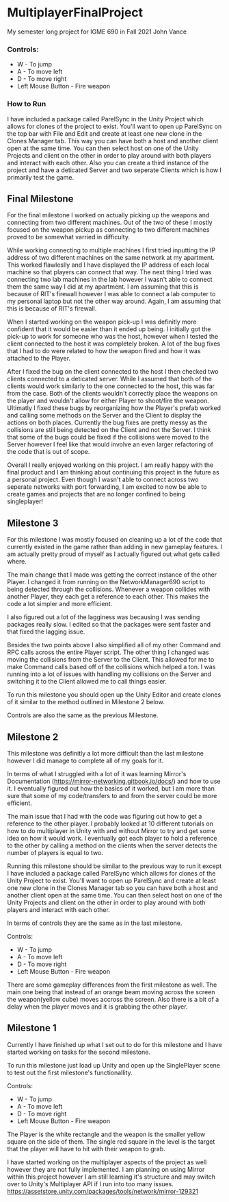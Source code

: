 # MultiplayerFinalProject
My semester long project for IGME 690 in Fall 2021
John Vance

### Controls:
 - W - To jump
 - A - To move left
 - D - To move right
 - Left Mouse Button - Fire weapon

### How to Run
I have included a package called ParelSync in the Unity Project which allows for clones of the project to exist. You'll want to open up ParelSync on the top bar with File and Edit and create at least one new clone in the Clones Manager tab. This way you can have both a host and another client open at the same time. You can then select host on one of the Unity Projects and client on the other in order to play around with both players and interact with each other. Also you can create a third instance of the project and have a deticated Server and two seperate Clients which is how I primarily test the game. 

## Final Milestone

For the final milestone I worked on actually picking up the weapons and connecting from two different machines. Out of the two of these I mostly focused on the weapon pickup as connecting to two different machines proved to be somewhat varried in difficulty. 

While working connecting to multiple machines I first tried inputting the IP address of two different machines on the same network at my apartment. This worked flawleslly and I have displayed the IP address of each local machine so that players can connect that way. The next thing I tried was connecting two lab machines in the lab however I wasn't able to connect them the same way I did at my apartment. I am assuming that this is because of RIT's firewall however I was able to connect a lab computer to my personal laptop but not the other way around. Again, I am assuming that this is because of RIT's firewall.

When I started working on the weapon pick-up I was definitly more confident that it would be easier than it ended up being. I initially got the pick-up to work for someone who was the host, however when I tested the client connected to the host it was completely broken. A lot of the bug fixes that I had to do were related to how the weapon fired and how it was attached to the Player. 

After I fixed the bug on the client connected to the host I then checked two clients connected to a deticated server. While I assumed that both of the clients would work similarly to the one connected to the host, this was far from the case. Both of the clients wouldn't correctly place the weapons on the player and wouldn't allow for either Player to shoot/fire the weapon. Ultimatly I fixed these bugs by reorganizing how the Player's prefab worked and calling some methods on the Server and the Client to display the actions on both places. Currently the bug fixes are pretty messy as the collisions are still being detected on the Client and not the Server. I think that some of the bugs could be fixed if the collisions were moved to the Server however I feel like that would involve an even larger refactoring of the code that is out of scope. 

Overall I really enjoyed working on this project. I am really happy with the final product and I am thinking about continuing this project in the future as a personal project. Even though I wasn't able to connect across two seperate networks with port forwarding, I am excited to now be able to create games and projects that are no longer confined to being singleplayer!


## Milestone 3

For this milestone I was mostly focused on cleaning up a lot of the code that currently existed in the game rather than adding in new gameplay features. I am actually pretty proud of myself as I actually figured out what gets called where. 

The main change that I made was getting the correct instance of the other Player. I changed it from running on the NetworkManager690 script to being detected through the collisions. Whenever a weapon collides with another Player, they each get a reference to each other. This makes the code a lot simpler and more efficient.

I also figured out a lot of the lagginess was becausing I was sending packages really slow. I edited so that the packages were sent faster and that fixed the lagging issue. 

Besides the two points above I also simplified all of my other Command and RPC calls across the entire Player script. The other thing I changed was moving the collisions from the Server to the Client. This allowed for me to make Command calls based off of the collisions which helped a ton. I was running into a lot of issues with handling my collisions on the Server and switching it to the Client allowed me to call things easier. 

To run this milestone you should open up the Unity Editor and create clones of it similar to the method outlined in Milestone 2 below. 

Controls are also the same as the previous Milestone.


## Milestone 2

This milestone was definitly a lot more difficult than the last milestone however I did manage to complete all of my goals for it. 

In terms of what I struggled with a lot of it was learning Mirror's Documentation (https://mirror-networking.gitbook.io/docs/) and how to use it. I eventually figured out how the basics of it worked, but I am more than sure that some of my code/transfers to and from the server could be more efficient. 

The main issue that I had with the code was figuring out how to get a reference to the other player. I probably looked at 10 different tutorials on how to do multiplayer in Unity with and without Mirror to try and get some idea on how it would work. I eventually got each player to hold a reference to the other by calling a method on the clients when the server detects the number of players is equal to two.  

Running this milestone should be similar to the previous way to run it except I have included a package called ParelSync which allows for clones of the Unity Project to exist. You'll want to open up ParelSync and create at least one new clone in the Clones Manager tab so you can have both a host and another client open at the same time. You can then select host on one of the Unity Projects and client on the other in order to play around with both players and interact with each other. 

In terms of controls they are the same as in the last milestone.

Controls:
 - W - To jump
 - A - To move left
 - D - To move right
 - Left Mouse Button - Fire weapon

There are some gameplay differences from the first milestone as well. The main one being that instead of an orange beam moving across the screen the weapon(yellow cube) moves accross the screen. Also there is a bit of a delay when the player moves and it is grabbing the other player. 


## Milestone 1

Currently I have finished up what I set out to do for this milestone and I have started working on tasks for the second milestone.

To run this milestone just load up Unity and open up the SinglePlayer scene to test out the first milestone's functionallity.

Controls:
 - W - To jump
 - A - To move left
 - D - To move right
 - Left Mouse Button - Fire weapon

The Player is the white rectangle and the weapon is the smaller yellow square on the side of them.
The single red square in the level is the target that the player will have to hit with their weapon to grab.

I have started working on the multiplayer aspects of the project as well however they are not fully implemented. I am planning on using Mirror within this project however I am still learning it's structure and may switch over to Unity's Multiplayer API if I run into too many issues. https://assetstore.unity.com/packages/tools/network/mirror-129321 

